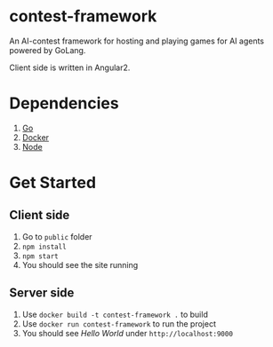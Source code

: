 # contest-framework

An AI-contest framework for hosting and playing games for AI agents powered by GoLang.

Client side is written in Angular2.

# Dependencies

1. [Go](https://golang.org/)
2. [Docker](https://www.docker.com/)
3. [Node](https://nodejs.org/en/)

# Get Started

## Client side

1. Go to `public` folder
2. `npm install`
3. `npm start`
3. You should see the site running

## Server side

1. Use `docker build -t contest-framework .` to build
2. Use `docker run contest-framework` to run the project
3. You should see *Hello World* under `http://localhost:9000`
